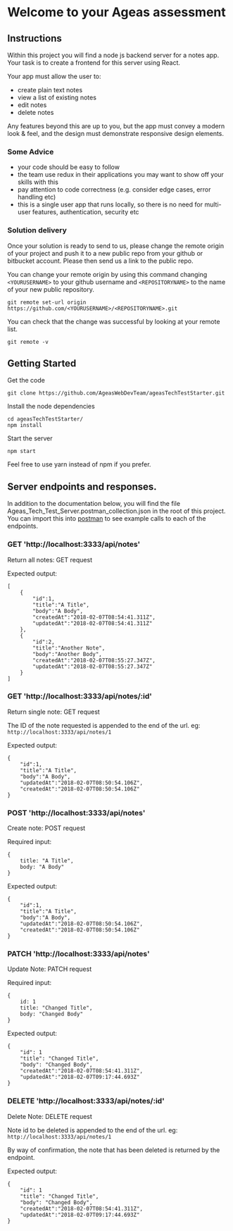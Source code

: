 # Welcome to your Ageas assessment #

## Instructions
Within this project you will find a node js backend server for a notes app. Your task is to create a frontend for this server using React.

Your app must allow the user to:
  - create plain text notes
  - view a list of existing notes
  - edit notes
  - delete notes
  
Any features beyond this are up to you, but the app must convey a modern look & feel, and the design must demonstrate responsive design elements.

### Some Advice
  - your code should be easy to follow
  - the team use redux in their applications you may want to show off your skills with this
  - pay attention to code correctness (e.g. consider edge cases, error handling etc)
  - this is a single user app that runs locally, so there is no need for multi-user features, authentication, security etc
  
### Solution delivery
Once your solution is ready to send to us, please change the remote origin of your project and push it to a new public repo from your github or bitbucket account. Please then send us a link to the public repo.

You can change your remote origin by using this command changing `<YOURUSERNAME>` to your github username and `<REPOSITORYNAME>` to the name of your new public repository.
  
`git remote set-url origin https://github.com/<YOURUSERNAME>/<REPOSITORYNAME>.git`

You can check that the change was successful by looking at your remote list.

`git remote -v`
  
## Getting Started

Get the code

    git clone https://github.com/AgeasWebDevTeam/ageasTechTestStarter.git

Install the node dependencies

    cd ageasTechTestStarter/
    npm install

Start the server

    npm start

Feel free to use yarn instead of npm if you prefer.

## Server endpoints and responses.

In addition to the documentation below, you will find the file Ageas_Tech_Test_Server.postman_collection.json in the root of this project. You can import this into [postman](https://www.getpostman.com/) to see example calls to each of the endpoints.

### GET 'http://localhost:3333/api/notes'
Return all notes: GET request

Expected output:
```
[
    {
        "id":1,
        "title":"A Title",
        "body":"A Body",
        "createdAt":"2018-02-07T08:54:41.311Z",
        "updatedAt":"2018-02-07T08:54:41.311Z"
    },
    {
        "id":2,
        "title":"Another Note",
        "body":"Another Body",
        "createdAt":"2018-02-07T08:55:27.347Z",
        "updatedAt":"2018-02-07T08:55:27.347Z"
    }
]
```
### GET 'http://localhost:3333/api/notes/:id'
Return single note: GET request

The ID of the note requested is appended to the end of the url. eg: `http://localhost:3333/api/notes/1`

Expected output:
```
{
    "id":1,
    "title":"A Title",
    "body":"A Body",
    "updatedAt":"2018-02-07T08:50:54.106Z",
    "createdAt":"2018-02-07T08:50:54.106Z"
}
```

### POST 'http://localhost:3333/api/notes'
Create note: POST request

Required input:
```
{
    title: "A Title",
    body: "A Body"
}
```

Expected output:
```
{
    "id":1,
    "title":"A Title",
    "body":"A Body",
    "updatedAt":"2018-02-07T08:50:54.106Z",
    "createdAt":"2018-02-07T08:50:54.106Z"
}
```
### PATCH 'http://localhost:3333/api/notes'
Update Note: PATCH request

Required input:
```
{
    id: 1
    title: "Changed Title",
    body: "Changed Body"
}
```

Expected output:
```
{
    "id": 1
    "title": "Changed Title",
    "body": "Changed Body",
    "createdAt":"2018-02-07T08:54:41.311Z",
    "updatedAt":"2018-02-07T09:17:44.693Z"
}
```

### DELETE 'http://localhost:3333/api/notes/:id'
Delete Note: DELETE request

Note id to be deleted is appended to the end of the url. eg: `http://localhost:3333/api/notes/1`

By way of confirmation, the note that has been deleted is returned by the endpoint.

Expected output:
```
{
    "id": 1
    "title": "Changed Title",
    "body": "Changed Body",
    "createdAt":"2018-02-07T08:54:41.311Z",
    "updatedAt":"2018-02-07T09:17:44.693Z"
}
```
